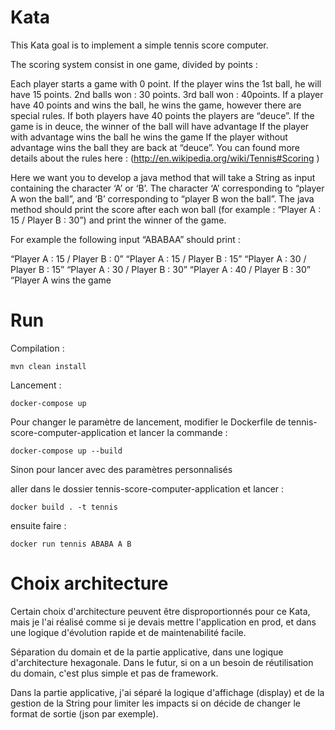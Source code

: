 # Kata

This Kata goal is to implement a simple tennis score computer.

The scoring system consist in one game, divided by points :

Each player starts a game with 0 point.
If the player wins the 1st ball, he will have 15 points. 2nd balls won : 30 points. 3rd ball won : 40points.
If a player have 40 points and wins the ball, he wins the game, however there are special rules.
If both players have 40 points the players are “deuce”.
If the game is in deuce, the winner of the ball will have advantage
If the player with advantage wins the ball he wins the game
If the player without advantage wins the ball they are back at “deuce”.
You can found more details about the rules here : (http://en.wikipedia.org/wiki/Tennis#Scoring )

Here we want you to develop a java method that will take a String as input containing the character ‘A’ or ‘B’. The character ‘A’ corresponding to “player A won the ball”, and ‘B’ corresponding to “player B won the ball”. The java method should print the score after each won ball (for example : “Player A : 15 / Player B : 30”) and print the winner of the game.

For example the following input “ABABAA” should print :

“Player A : 15 / Player B : 0”
“Player A : 15 / Player B : 15”
“Player A : 30 / Player B : 15”
“Player A : 30 / Player B : 30”
“Player A : 40 / Player B : 30”
“Player A wins the game

# Run

Compilation :
```
mvn clean install
```

Lancement :
```
docker-compose up
```

Pour changer le paramètre de lancement, modifier le Dockerfile de tennis-score-computer-application et lancer la commande :
```
docker-compose up --build
```

Sinon pour lancer avec des paramètres personnalisés 

aller dans le dossier tennis-score-computer-application et lancer : 
```
docker build . -t tennis
```

ensuite faire :
```
docker run tennis ABABA A B
```

# Choix architecture

Certain choix d'architecture peuvent être disproportionnés pour ce Kata, mais je l'ai réalisé comme si je devais mettre l'application en prod, et dans une logique d'évolution rapide et de maintenabilité facile.

Séparation du domain et de la partie applicative, dans une logique d'architecture hexagonale. Dans le futur, si on a un besoin de réutilisation du domain, c'est plus simple et pas de framework.

Dans la partie applicative, j'ai séparé la logique d'affichage (display) et de la gestion de la String pour limiter les impacts si on décide de changer le format de sortie (json par exemple).

